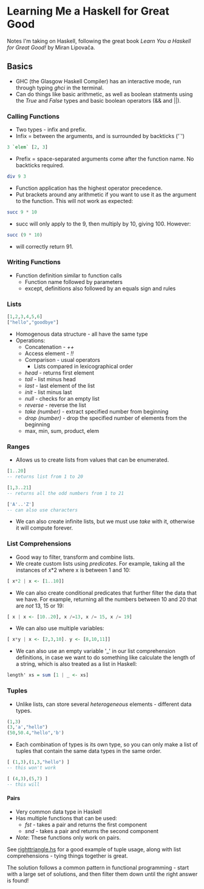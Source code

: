 # Learning Me a Haskell for Great Good

Notes I'm taking on Haskell, following the great book _Learn You a Haskell for Great Good!_ by Miran Lipovača.

## Basics

 - GHC (the Glasgow Haskell Compiler) has an interactive mode, run through typing _ghci_ in the terminal.
 - Can do things like basic arithmetic, as well as boolean statments using the _True_ and _False_ types and basic boolean operators (&& and ||).

### Calling Functions

- Two types - infix and prefix.
- Infix = between the arguments, and is surrounded by backticks ('`')

```haskell
3 `elem` [2, 3]
```

- Prefix = space-separated arguments come after the function name. No backticks required.

```haskell
div 9 3
```

- Function application has the highest operator precedence.
- Put brackets around any arithmetic if you want to use it as the argument to the function. This will not work as expected:

```haskell
succ 9 * 10
```

- succ will only apply to the 9, then multiply by 10, giving 100. However:

```haskell
succ (9 * 10)
```
- will correctly return 91.

### Writing Functions

- Function definition similar to function calls
    + Function name followed by parameters
    + except, definitions also followed by an equals sign and rules

### Lists

```haskell
[1,2,3,4,5,6]
["hello","goodbye"]
```

- Homogenous data structure - all have the same type
- Operations:
    + Concatenation - _++_
    + Access element - _!!_
    + Comparison - usual operators
        * Lists compared in lexicographical order
    + _head_ - returns first element
    + _tail_ - list minus head
    + _last_ - last element of the list
    + _init_ - list minus last
    + _null_ - checks for an empty list
    + _reverse_ - reverse the list
    + _take (number)_ - extract specified number from beginning
    + _drop (number)_ - drop the specified number of elements from the beginning
    + max, min, sum, product, elem

### Ranges
- Allows us to create lists from values that can be enumerated.

```haskell
[1..20]
-- returns list from 1 to 20

[1,3..21]
-- returns all the odd numbers from 1 to 21

['A'..'Z']
-- can also use characters
```

- We can also create infinite lists, but we must use _take_ with it, otherwise it will compute forever.

### List Comprehensions
- Good way to filter, transform and combine lists.
- We create custom lists using *predicates*.
For example, taking all the instances of x*2 where x is between 1 and 10:
```haskell
[ x*2 | x <- [1..10]]
```

- We can also create conditional predicates that further filter the data that we have. For example, returning all the numbers between 10 and 20 that are _not_ 13, 15 or 19:
```haskell
[ x | x <- [10..20], x /=13, x /= 15, x /= 19]
````

- We can also use multiple variables:
```haskell
[ x*y | x <- [2,3,10]. y <- [8,10,11]]
```

- We can also use an empty variable '_' in our list comprehension definitions, in case we want to do something like calculate the length of a string, which is also treated as a list in Haskell:
```haskell
length' xs = sum [1 | _ <- xs]

```

### Tuples

- Unlike lists, can store several _heterogeneous_ elements - different data types.
```haskell
(1,3)
(3,'a',"hello")
(50,50.4,"hello",'b')
```
- Each combination of types is its own type, so you can only make a list of tuples that contain the same data types in the same order.
```haskell
[ (1,3),(1,3,"hello") ]
-- this won't work

[ (4,3),(5,7) ]
-- this will
```

#### Pairs
- Very common data type in Haskell
- Has multiple functions that can be used:
    + _fst_ - takes a pair and returns the first component
    + _snd_ - takes a pair and returns the second component
- *_Note_*: These functions only work on pairs.

See [righttriangle.hs](https://github.com/paxmarc/learn-me-haskell/blob/master/exercises/righttriangle.hs) for a good example of tuple usage, along with list comprehensions - tying things together is great.

The solution follows a common pattern in functional programming - start with a large set of solutions, and then filter them down until the right answer is found!